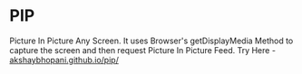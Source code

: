 # PIP
Picture In Picture Any Screen. It uses Browser's getDisplayMedia Method to capture the screen and then request Picture In Picture Feed. Try Here - [akshaybhopani.github.io/pip/](akshaybhopani.github.io/pip/)
